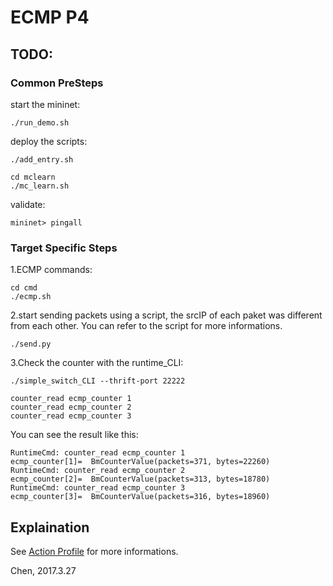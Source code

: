 # ECMP P4

## TODO:

### Common PreSteps

start the mininet:

```
./run_demo.sh
```

deploy the scripts:

```
./add_entry.sh

cd mclearn
./mc_learn.sh
```

validate:

```
mininet> pingall
```

### Target Specific Steps

1.ECMP commands: 

```
cd cmd
./ecmp.sh
```

2.start sending packets using a script, the srcIP of each paket was different from each other. You can refer to the script for more informations.

```
./send.py
```

3.Check the counter with the runtime_CLI:

```
./simple_switch_CLI --thrift-port 22222

counter_read ecmp_counter 1
counter_read ecmp_counter 2
counter_read ecmp_counter 3
```

You can see the result like this:

```
RuntimeCmd: counter_read ecmp_counter 1
ecmp_counter[1]=  BmCounterValue(packets=371, bytes=22260)
RuntimeCmd: counter_read ecmp_counter 2
ecmp_counter[2]=  BmCounterValue(packets=313, bytes=18780)
RuntimeCmd: counter_read ecmp_counter 3
ecmp_counter[3]=  BmCounterValue(packets=316, bytes=18960)
```

## Explaination

See [Action Profile](https://github.com/p4lang/tutorials/tree/master/examples/action_profile#action-profile) for more informations.

Chen, 2017.3.27